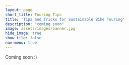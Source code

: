 ```yaml
---
layout: page
short_title: Touring Tips
title: 'Tips and Tricks for Sustainable Bike Touring'
description: "coming soon"
image: assets/images/banner.jpg
hide_image: true
show_tile: false
nav-menu: true
---
```


Coming soon :)